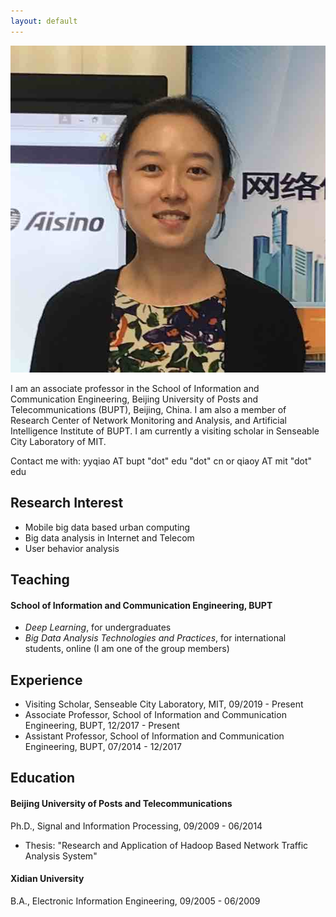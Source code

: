 ```yaml
---
layout: default
---
```


<img class="profile-picture" src="YUANYUAN_s.jpg">

I am an associate professor in the School of Information and Communication Engineering, Beijing University of Posts and Telecommunications (BUPT), Beijing, China. I am also a member of Research Center of Network Monitoring and Analysis, and Artificial Intelligence Institute of BUPT. I am currently a visiting scholar in Senseable City Laboratory of MIT.

Contact me with: yyqiao AT bupt "dot" edu "dot" cn or qiaoy AT mit "dot" edu 

## Research Interest

- Mobile big data based urban computing
- Big data analysis in Internet and Telecom
- User behavior analysis

## Teaching

#### School of Information and Communication Engineering, BUPT

- *Deep Learning*, for undergraduates
- *Big Data Analysis Technologies and Practices*, for international students, online (I am one of the group members)

## Experience

- Visiting Scholar, Senseable City Laboratory, MIT, 09/2019 - Present
- Associate Professor, School of Information and Communication Engineering, BUPT, 12/2017 - Present
- Assistant Professor, School of Information and Communication Engineering, BUPT, 07/2014 - 12/2017 

## Education

#### Beijing University of Posts and Telecommunications

Ph.D., Signal and Information Processing, 09/2009 - 06/2014
- Thesis: "Research and Application of Hadoop Based Network Traffic Analysis System"

#### Xidian University

B.A., Electronic Information Engineering, 09/2005 - 06/2009


